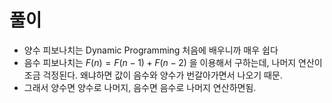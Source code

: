 # 풀이
- 양수 피보나치는 Dynamic Programming 처음에 배우니까 매우 쉽다
- 음수 피보나치는 $F(n)=F(n-1)+F(n-2)$ 을 이용해서 구하는데, 나머지 연산이 조금 걱정된다. 왜냐하면 값이 음수와 양수가 번갈아가면서 나오기 때문.
- 그래서 양수면 양수로 나머지, 음수면 음수로 나머지 연산하면됨.